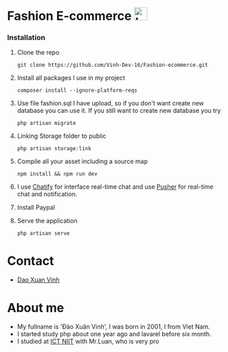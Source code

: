 <h1> Fashion E-commerce 
<img src="https://raw.githubusercontent.com/Vinh-Dev-16/Fashion-ecommerce/fashion/public/images/logoCart.png" width="30" height="30" alt="Logo Cart">
</h1>

<p>
 <h3>Installation</h3>

 1. Clone the repo

        git clone https://github.com/Vinh-Dev-16/Fashion-ecommerce.git
        
 2. Install all packages I use in my project
 
        composer install --ignore-platform-reqs
 
 3. Use file fashion.sql I have upload, so if you don't want create new database you can use it. If you still want to create new database you try
 
        php artisan migrate
        
 4. Linking Storage folder to public
    
        php artisan storage:link
        
 5. Compile all your asset including a source map
    
        npm install && npm run dev
 
 6. I use [Chatify](https://chatify.munafio.com) for interface real-time chat and use [Pusher](https://pusher.com) for real-time chat and notification.
 
 7. Install Paypal
    
 8. Serve the application
        
        php artisan serve
</p>

# Contact
   
   + <a href="https://www.facebook.com/vinh.dev.16/">Dao Xuan Vinh</a>

# About me 
   + My fullname is 'Đào Xuân Vinh', I was born in 2001, I from Viet Nam.
   + I started study php about one year ago and lavarel before six month.
   + I studied at [ICT NIIT](https://niithanoi.edu.vn) with Mr.Luan, who is very pro 
   
